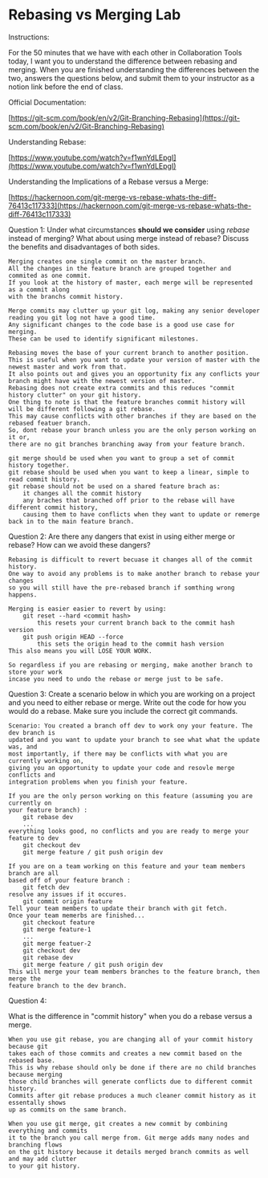 # Rebasing vs Merging Lab

Instructions:

For the 50 minutes that we have with each other in Collaboration Tools today, I want you to understand the difference between rebasing and merging. When you are finished understanding the differences between the two, answers the questions below, and submit them to your instructor as a notion link before the end of class. 

Official Documentation:

[https://git-scm.com/book/en/v2/Git-Branching-Rebasing](https://git-scm.com/book/en/v2/Git-Branching-Rebasing)

Understanding Rebase:

[https://www.youtube.com/watch?v=f1wnYdLEpgI](https://www.youtube.com/watch?v=f1wnYdLEpgI)

Understanding the Implications of a Rebase versus a Merge:

[https://hackernoon.com/git-merge-vs-rebase-whats-the-diff-76413c117333](https://hackernoon.com/git-merge-vs-rebase-whats-the-diff-76413c117333)

Question 1: Under what circumstances **should we consider** using *rebase* instead of merging? What about using merge instead of rebase? Discuss the benefits and disadvantages of both sides.  

    Merging creates one single commit on the master branch.
    All the changes in the feature branch are grouped together and commited as one commit.
    If you look at the history of master, each merge will be represented as a commit along
    with the branchs commit history.
    
    Merge commits may clutter up your git log, making any senior developer reading you git log not have a good time.
    Any significant changes to the code base is a good use case for merging.
    These can be used to identify significant milestones.
    
    Rebasing moves the base of your current branch to another position.
    This is useful when you want to update your version of master with the newest master and work from that.
    It also points out and gives you an opportunity fix any conflicts your branch might have with the newest version of master.
    Rebasing does not create extra commits and this reduces "commit history clutter" on your git history.
    One thing to note is that the feature branches commit history will will be different following a git rebase.
    This may cause conflicts with other branches if they are based on the rebased featuer branch.
    So, dont rebase your branch unless you are the only person working on it or,
    there are no git branches branching away from your feature branch.
    
    git merge should be used when you want to group a set of commit history together.
    git rebase should be used when you want to keep a linear, simple to read commit history.
    git rebase should not be used on a shared feature brach as:
    	it changes all the commit history
    	any braches that branched off prior to the rebase will have different commit history,
    	causing them to have conflicts when they want to update or remerge back in to the main feature branch.
    	

Question 2: Are there any dangers that exist in using either merge or rebase? How can we avoid these dangers?

    Rebasing is difficult to revert becuase it changes all of the commit history.
    One way to avoid any problems is to make another branch to rebase your changes 
    so you will still have the pre-rebased branch if somthing wrong happens.
    
    Merging is easier easier to revert by using:
    	git reset --hard <commit hash>
    		this resets your current branch back to the commit hash version
    	git push origin HEAD --force
    		this sets the origin head to the commit hash version
    This also means you will LOSE YOUR WORK. 
    
    So regardless if you are rebasing or merging, make another branch to store your work
    incase you need to undo the rebase or merge just to be safe.

Question 3: Create a scenario below in which you are working on a project and you need to either rebase or merge. Write out the code for how you would do a rebase. Make sure you include the correct git commands.

    Scenario: You created a branch off dev to work ony your feature. The dev branch is
    updated and you want to update your branch to see what what the update was, and
    most importantly, if there may be conflicts with what you are currently working on,
    giving you an opportunity to update your code and resovle merge conflicts and
    integration problems when you finish your feature.
    
    If you are the only person working on this feature (assuming you are currently on 
    your feature branch) :
    	git rebase dev
    	...
    everything looks good, no conflicts and you are ready to merge your feature to dev
    	git checkout dev
    	git merge feature / git push origin dev
    
    If you are on a team working on this feature and your team members branch are all 
    based off of your feature branch :
    	git fetch dev
    resolve any issues if it occures.
    	git commit origin feature
    Tell your team members to update their branch with git fetch.
    Once your team memerbs are finished...
    	git checkout feature
    	git merge feature-1
    	...
    	git merge featuer-2
    	git checkout dev
    	git rebase dev
    	git merge feature / git push origin dev
    This will merge your team members branches to the feature branch, then merge the
    feature branch to the dev branch.

Question 4:

What is the difference in "commit history" when you do a rebase versus a merge.

    When you use git rebase, you are changing all of your commit history because git 
    takes each of those commits and creates a new commit based on the rebased base.
    This is why rebase should only be done if there are no child branches because merging
    those child branches will generate conflicts due to different commit history.
    Commits after git rebase produces a much cleaner commit history as it essentally shows
    up as commits on the same branch.
    
    When you use git merge, git creates a new commit by combining everything and commits
    it to the branch you call merge from. Git merge adds many nodes and branching flows 
    on the git history because it details merged branch commits as well and may add clutter
    to your git history.